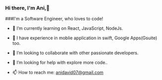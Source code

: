 ### Hi there, I'm Ani,👋


###I'm a Software Engineer, who loves to code! 


- 🌱 I’m currently learning on React, JavaScript, NodeJs.
- 🔭 I have experience in moblie application in swift, Google Apps(Gsuite) too.
- 👯 I’m looking to collaborate with other passionate developers.
- 🤔 I’m looking for help with explore more code..

- 📫 How to reach me: anidavid07@gmail.com


